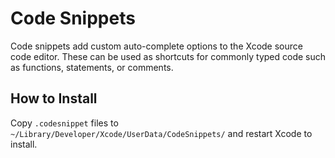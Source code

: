 # Code Snippets

Code snippets add custom auto-complete options to the Xcode source code editor. These can be used as
shortcuts for commonly typed code such as functions, statements, or comments.

## How to Install
Copy `.codesnippet` files to `~/Library/Developer/Xcode/UserData/CodeSnippets/` and restart Xcode to install.


